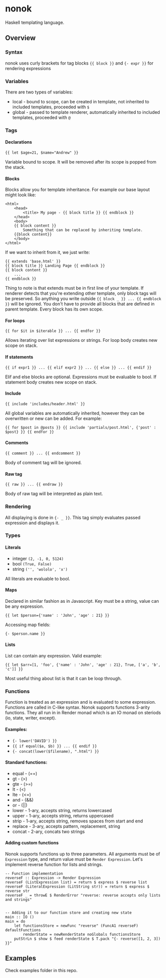 # nonok

Haskell templating language.

## Overview

### Syntax

nonok uses curly brackets for tag blocks `{{ block }}` and `{- expr }}`
for rendering expressions

### Variables

There are two types of variables:
* local - bound to scope, can be created in template, not inherited to included templates, proceeded with `$`
* global - passed to template renderer, automatically inherited to included templates, proceeded with `@`


### Tags

#### Declarations

`{{ let $age=21, $name="Andrew" }}`

Variable bound to scope. It will be removed after its scope is popped from the stack.

#### Blocks

Blocks allow you for template inheritance. For example our base layout might look like:

    <html>
        <head>
            <title> My page - {{ block title }} {{ endblock }}
        </head>
        <body>
        {{ block content }}
            Something that can be replaced by inheriting template.
        {{block content}}
        </body>
    </html>

If we want to inherit from it, we just write:

    {{ extends 'base.html' }}
    {{ block title }} Landing Page {{ endblock }}
    {{ block content }}
        ...
    {{ endblock }}

Thing to note is that extends must be in first line of your template. If renderer detects that you're extending other template, only block tags will be preserved. So anything you write outside `{{ block _ }} ... {{ endblock }}` will be ignored. You don't have to provide all blocks that are defined in parent template. Every block has its own scope.

#### For loops

`{{ for $it in $iterable }} ... {{ endfor }}`

Allows iterating over list expressions or strings.
For loop body creates new scope on stack.

#### If statements

`{{ if expr1 }} ... {{ elif expr2 }} ... {{ else }} ... {{ endif }}`

Elif and else blocks are optional. Expressions must be evaluable to bool.
If statement body creates new scope on stack.

#### Include

`{{ include 'includes/header.html' }}`

All global variables are automatically inherited, however they can be overwritten or new can be added. For example:

`{{ for $post in @posts }}
    {{ include 'partials/post.html', {'post' :  $post} }}
{{ endfor }}`


#### Comments

`{{ comment }} ... {{ endcomment }}`

Body of comment tag will be ignored.

#### Raw tag

`{{ raw }} ... {{ endraw }}`

Body of raw tag will be interpreted as plain text.

### Rendering

All displaying is done in `{- _ }}`. This tag simply evaluates passed expression and displays it.

### Types

#### Literals

* integer `(2, -1, 0, 5124)`
* bool `(True, False)`
* string `('', 'wololo', 'x')`

All literals are evaluable to bool.

#### Maps

Declared in similar fashion as in Javascript. Key must be a string, value can be any expression.

`{{ let $person={'name' : 'John', 'age' : 21} }}`

Accessing map fields:

`{- $person.name }}`

#### Lists

List can contain any expression. Valid example:

`{{ let $arr=[1, 'foo', {'name' : 'John', 'age' : 21}, True, ['a', 'b', 'c']] }}`

Most useful thing about list is that it can be loop through.

### Functions

Function is treated as an expression and is evaluated to some expression. Functions are called in C-like syntax. Nonok supports functions 3-arity functions. They all run in in Render monad which is an IO monad on steriods (io, state, writer, except).

#### Examples:

* `{- lower('DAVID') }}`
* `{{ if equal($a, $b) }} ... {{ endif }}`
* `{- concat(lower($filename), ".html") }}`

#### Standard functions:

* equal - (==)
* gt - (>)
* gte - (>=)
* lt - (<)
* lte - (<=)
* and - (&&)
* or - (||)
* lower - 1-ary, accepts string, returns lowercased
* upper - 1-ary, accepts string, returns uppercased
* strip - 1-ary, accepts string, removes spaces from start and end
* replace - 3-ary, accepts pattern, replacement, string
* concat - 2-ary, concats two strings

#### Adding custom functions

Nonok supports functions up to three parameters. All arguments must be of `Expression` type, and return value must be `Render Expression`. Let's implement reverse function for lists and strings.

    -- Function implementation
    reverseF :: Expression -> Render Expression
    reverseF (ListExpression list) = return $ express $ reverse list
    reverseF (LiteralExpression (LitString str)) = return $ express $ reverse str
    reverseF _ = throwE $ RenderError "reverse: reverse accepts only lists and strings"


    -- Adding it to our function store and creating new state
    main :: IO ()
    main = do
        let functionsStore = newFunc "reverse" (FuncA1 reverseF) defaultFunctions
            renderState = newRenderState noGlobals functionsStore
        putStrLn $ show $ feed renderState $ T.pack "{- reverse([1, 2, 3]) }}"

## Examples

Check examples folder in this repo.
